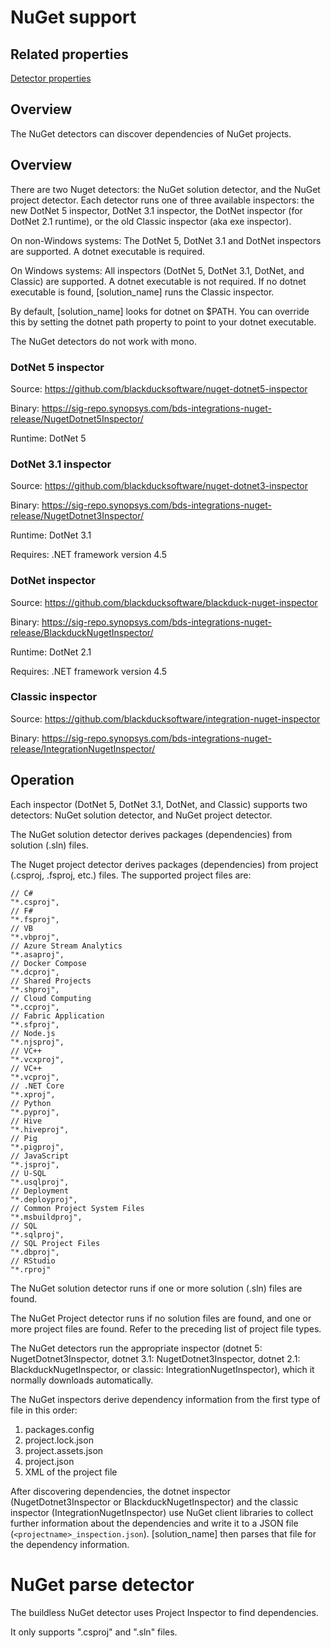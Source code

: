 # NuGet support

## Related properties

[Detector properties](https://community.synopsys.com/s/document-item?bundleId=integrations-detect&topicId=properties%2Fdetectors%2Fnuget.html)

## Overview

The NuGet detectors can discover dependencies of NuGet projects.

## Overview

There are two Nuget detectors: the NuGet solution detector, and the NuGet project detector. Each detector runs one of three available inspectors: the new DotNet 5 inspector, DotNet 3.1 inspector, the DotNet inspector (for DotNet 2.1 runtime), or the old Classic inspector (aka exe inspector).

On non-Windows systems: The DotNet 5, DotNet 3.1 and DotNet inspectors are supported. A dotnet executable is required.

On Windows systems: All inspectors (DotNet 5, DotNet 3.1, DotNet, and Classic) are supported. A dotnet executable is not required. If no dotnet executable is found, [solution_name] runs the Classic inspector.

By default, [solution_name] looks for dotnet on $PATH. You can override this by setting the dotnet path property to point to your dotnet executable.

The NuGet detectors do not work with mono.

### DotNet 5 inspector

Source: https://github.com/blackducksoftware/nuget-dotnet5-inspector

Binary: https://sig-repo.synopsys.com/bds-integrations-nuget-release/NugetDotnet5Inspector/

Runtime: DotNet 5

### DotNet 3.1 inspector

Source: https://github.com/blackducksoftware/nuget-dotnet3-inspector

Binary: https://sig-repo.synopsys.com/bds-integrations-nuget-release/NugetDotnet3Inspector/

Runtime: DotNet 3.1

Requires: .NET framework version 4.5

### DotNet inspector

Source: https://github.com/blackducksoftware/blackduck-nuget-inspector

Binary: https://sig-repo.synopsys.com/bds-integrations-nuget-release/BlackduckNugetInspector/

Runtime: DotNet 2.1

Requires: .NET framework version 4.5

### Classic inspector

Source: https://github.com/blackducksoftware/integration-nuget-inspector

Binary: https://sig-repo.synopsys.com/bds-integrations-nuget-release/IntegrationNugetInspector/

## Operation

Each inspector (DotNet 5, DotNet 3.1, DotNet, and Classic) supports two detectors: NuGet solution detector, and NuGet project detector.

The NuGet solution detector derives packages (dependencies) from solution (.sln) files.

The Nuget project detector derives packages (dependencies) from project (.csproj, .fsproj, etc.) files. The supported project files are:
````
// C#
"*.csproj",
// F#
"*.fsproj",
// VB
"*.vbproj",
// Azure Stream Analytics
"*.asaproj",
// Docker Compose
"*.dcproj",
// Shared Projects
"*.shproj",
// Cloud Computing
"*.ccproj",
// Fabric Application
"*.sfproj",
// Node.js
"*.njsproj",
// VC++
"*.vcxproj",
// VC++
"*.vcproj",
// .NET Core
"*.xproj",
// Python
"*.pyproj",
// Hive
"*.hiveproj",
// Pig
"*.pigproj",
// JavaScript
"*.jsproj",
// U-SQL
"*.usqlproj",
// Deployment
"*.deployproj",
// Common Project System Files
"*.msbuildproj",
// SQL
"*.sqlproj",
// SQL Project Files
"*.dbproj",
// RStudio
"*.rproj"
````

The NuGet solution detector runs if one or more solution (.sln) files are found.

The NuGet Project detector runs if no solution files are found, and one or more project files are found.  Refer to the preceding list of project file types.

The NuGet detectors run the appropriate inspector (dotnet 5: NugetDotnet3Inspector, dotnet 3.1: NugetDotnet3Inspector, dotnet 2.1: BlackduckNugetInspector, or classic: IntegrationNugetInspector), which it normally downloads automatically.

The NuGet inspectors derive dependency information from the first type of file in this order:
1. packages.config
2. project.lock.json
3. project.assets.json
4. project.json
5. XML of the project file

After discovering dependencies, the dotnet inspector (NugetDotnet3Inspector or BlackduckNugetInspector) and the classic inspector (IntegrationNugetInspector) use NuGet client libraries to collect further information about the dependencies and write it to a JSON file (`<projectname>_inspection.json`). [solution_name] then parses that file for the dependency information.

# NuGet parse detector

The buildless NuGet detector uses Project Inspector to find dependencies.

It only supports ".csproj" and ".sln" files.
